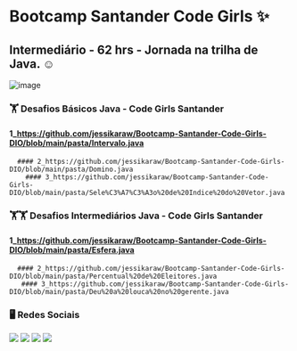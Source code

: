 # Bootcamp Santander Code Girls ✨
## Intermediário - 62 hrs - Jornada na trilha de Java. ☺ 
![image](https://user-images.githubusercontent.com/93353985/182205971-d374865f-70bc-4e21-a5e5-d68ea7e47532.png)

### 🏋️‍ Desafios Básicos Java - Code Girls Santander
  #### 1_https://github.com/jessikaraw/Bootcamp-Santander-Code-Girls-DIO/blob/main/pasta/Intervalo.java
      #### 2_https://github.com/jessikaraw/Bootcamp-Santander-Code-Girls-DIO/blob/main/pasta/Domino.java
        #### 3_https://github.com/jessikaraw/Bootcamp-Santander-Code-Girls-DIO/blob/main/pasta/Sele%C3%A7%C3%A3o%20de%20Indice%20do%20Vetor.java
  
### 🏋️‍🏋️‍ Desafios Intermediários Java - Code Girls Santander
  #### 1_https://github.com/jessikaraw/Bootcamp-Santander-Code-Girls-DIO/blob/main/pasta/Esfera.java 
      #### 2_https://github.com/jessikaraw/Bootcamp-Santander-Code-Girls-DIO/blob/main/pasta/Percentual%20de%20Eleitores.java 
       #### 3_https://github.com/jessikaraw/Bootcamp-Santander-Code-Girls-DIO/blob/main/pasta/Deu%20a%20louca%20no%20gerente.java 
  
### 🖥️ Redes Sociais
<div> 
 <a href="https://www.linkedin.com/in/jessika-oliveira/" target="_blank"><img src="https://img.shields.io/badge/-LinkedIn-%230077B5?style=for-the-badge&logo=linkedin&logoColor=white" target="_blank"></a> 
    <a href="https://spectacled-cheek-815.notion.site/Jessika-de-Oliveira-Ferreira-6cdd87fa550d4acbb9eb92804b6d8990" target="_blank"><img src="https://img.shields.io/badge/Notion-000000?style=for-the-badge&logo=notion&logoColor=white" target="_blank"></a> 
  <a href="https://instagram.com/jessikof_" target="_blank"><img src="https://img.shields.io/badge/-Instagram-%23E4405F?style=for-the-badge&logo=instagram&logoColor=white" target="_blank"></a>
  <a href = "mailto:jessika.o.ferreira@hotmail.com"><img src="https://img.shields.io/badge/-Gmail-%23333?style=for-the-badge&logo=gmail&logoColor=white" target="_blank"></a>
  
